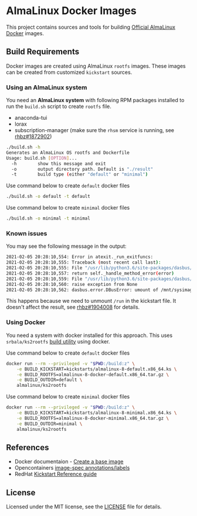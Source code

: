 # AlmaLinux Docker Images

This project contains sources and tools for building [Official AlmaLinux Docker](https://hub.docker.com/_/almalinux)
images.

## Build Requirements

Docker images are created using AlmaLinux `rootfs` images. These images can be created from customized `kickstart` sources.

### Using an AlmaLinux system

You need an **AlmaLinux system** with following RPM packages installed to run the `build.sh` script to create `rootfs` file.

* anaconda-tui
* lorax
* subscription-manager (make sure the `rhsm` service is running, see [rhbz#1872902](https://bugzilla.redhat.com/show_bug.cgi?id=1872902))

```sh
./build.sh -h
Generates an AlmaLinux OS rootfs and Dockerfile
Usage: build.sh [OPTION]...
  -h        show this message and exit
  -o        output directory path. Default is "./result"
  -t        build type (either "default" or "minimal")
```

Use command below to create `default` docker files

```sh
./build.sh -o default -t default
```

Use command below to create `minimal` docker files

```sh
./build.sh -o minimal -t minimal
```

### Known issues

You may see the following message in the output:

```sh
2021-02-05 20:28:10,554: Error in atexit._run_exitfuncs:
2021-02-05 20:28:10,555: Traceback (most recent call last):
2021-02-05 20:28:10,555: File "/usr/lib/python3.6/site-packages/dasbus/client/handler.py", line 477, in _get_method_reply
2021-02-05 20:28:10,557: return self._handle_method_error(error)
2021-02-05 20:28:10,559: File "/usr/lib/python3.6/site-packages/dasbus/client/handler.py", line 497, in _handle_method_error
2021-02-05 20:28:10,560: raise exception from None
2021-02-05 20:28:10,562: dasbus.error.DBusError: umount of /mnt/sysimage/run failed (32)
```

This happens because we need to unmount `/run` in the kickstart file.
It doesn't affect the result, see
[rhbz#1904008](https://bugzilla.redhat.com/show_bug.cgi?id=1904008) for
details.

### Using Docker

You need a system with docker installed for this approach. This uses `srbala/ks2rootfs` [build utility](https://github.com/srbala/kickstart2rootfs) using docker.

Use command below to create `default` docker files

```sh
docker run --rm --privileged -v "$PWD:/build:z" \
    -e BUILD_KICKSTART=kickstarts/almalinux-8-default.x86_64.ks \
    -e BUILD_ROOTFS=almalinux-8-docker-default.x86_64.tar.gz \
    -e BUILD_OUTDIR=default \
    almalinux/ks2rootfs
```

Use command below to create `minimal` docker files

```sh
docker run --rm --privileged -v "$PWD:/build:z" \
    -e BUILD_KICKSTART=kickstarts/almalinux-8-minimal.x86_64.ks \
    -e BUILD_ROOTFS=almalinux-8-docker-minimal.x86_64.tar.gz \
    -e BUILD_OUTDIR=minimal \
    almalinux/ks2rootfs
```

## References

* Docker documentaion - [Create a base image](https://docs.docker.com/develop/develop-images/baseimages/)
* Opencontainers [image-spec annotations/labels](https://github.com/opencontainers/image-spec/blob/master/annotations.md)
* RedHat [Kickstart Reference guide](https://access.redhat.com/documentation/en-us/red_hat_enterprise_linux/8/html/system_design_guide/kickstart-script-file-format-reference_system-design-guide)

## License

Licensed under the MIT license, see the [LICENSE](LICENSE) file for details.
